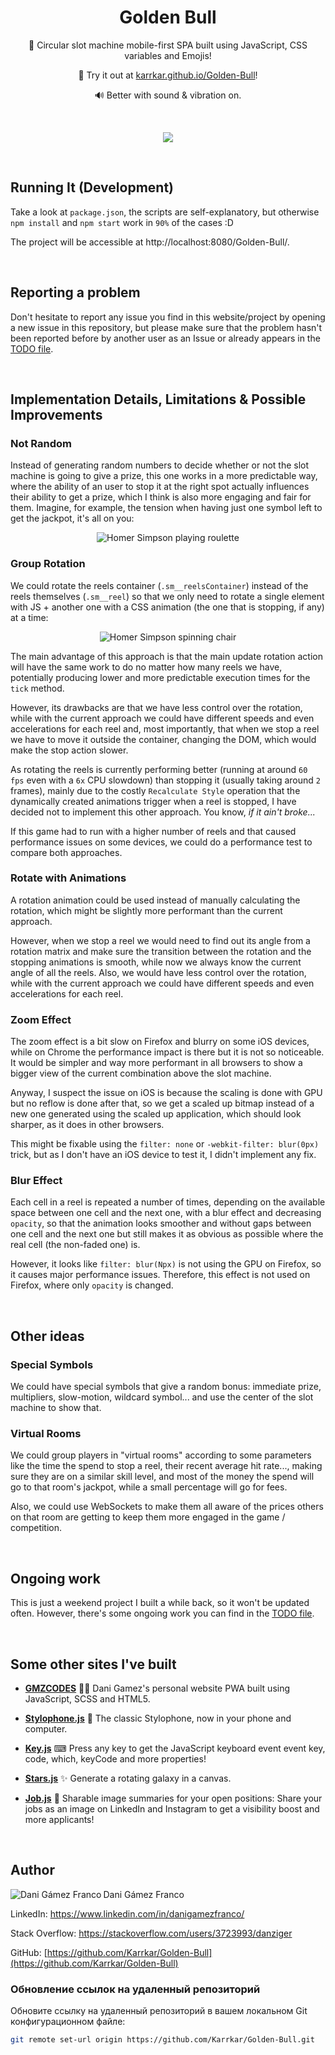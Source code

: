 <h1 align="center">Golden Bull</h1>

<p align="center">
    🎰 Circular slot machine mobile-first SPA built using JavaScript, CSS variables and Emojis!
</p>
<p align="center">
    🚀 Try it out at <a href="https://karrkar.github.io/Golden-Bull">karrkar.github.io/Golden-Bull</a>!
</p>
<p align="center">
    🔊 Better with sound & vibration on.
</p>

<br />

<p align="center">
    <a href="https://karrkar.github.io/Golden-Bull" target="_blank">
        <img src="./static/screenshots/slotjs.png" />
    </a>
</p>

<br />

## Running It (Development)

Take a look at `package.json`, the scripts are self-explanatory, but otherwise `npm install` and `npm start` work in `90%` of the cases :D

The project will be accessible at http://localhost:8080/Golden-Bull/.

<br />

## Reporting a problem

Don't hesitate to report any issue you find in this website/project by opening a new issue in this repository, but please make sure that the problem hasn't been reported before by another user as an Issue or already appears in the [TODO file](./TODO).

<br />

## Implementation Details, Limitations & Possible Improvements

### Not Random

Instead of generating random numbers to decide whether or not the slot machine is going to give a prize, this one works in a more predictable way, where the ability of an user to stop it at the right spot actually influences their ability to get a prize, which I think is also more engaging and fair for them. Imagine, for example, the tension when having just one symbol left to get the jackpot, it's all on you:

<p align="center">
    <img src="https://media2.giphy.com/media/xT5LMBHU0riscTRfXO/giphy.gif?cid=3640f6095c31f9a143544144495694c3" alt="Homer Simpson playing roulette" />
</p>

### Group Rotation

We could rotate the reels container (`.sm__reelsContainer`) instead of the reels themselves (`.sm__reel`) so that we only need to rotate a single element with JS + another one with a CSS animation (the one that is stopping, if any) at a time:

<p align="center">
    <img src="https://media.giphy.com/media/qqtvGYCjDNwac/giphy.gif" alt="Homer Simpson spinning chair" />
</p>

The main advantage of this approach is that the main update rotation action will have the same work to do no matter how many reels we have, potentially producing lower and more predictable execution times for the `tick` method.

However, its drawbacks are that we have less control over the rotation, while with the current approach we could have different speeds and even accelerations for each reel and, most importantly, that when we stop a reel we have to move it outside the container, changing the DOM, which would make the stop action slower.

As rotating the reels is currently performing better (running at around `60 fps` even with a `6x` CPU slowdown) than stopping it (usually taking around `2` frames), mainly due to the costly `Recalculate Style` operation that the dynamically created animations trigger when a reel is stopped, I have decided not to implement this other approach. You know, _if it ain't broke..._

If this game had to run with a higher number of reels and that caused performance issues on some devices, we could do a performance test to compare both approaches.

### Rotate with Animations

A rotation animation could be used instead of manually calculating the rotation, which might be slightly more performant than the current approach.

However, when we stop a reel we would need to find out its angle from a rotation matrix and make sure the transition between the rotation and the stopping animations is smooth, while now we always know the current angle of all the reels. Also, we would have less control over the rotation, while with the current approach we could have different speeds and even accelerations for each reel.

### Zoom Effect

The zoom effect is a bit slow on Firefox and blurry on some iOS devices, while on Chrome the performance impact is there but it is not so noticeable. It would be simpler and way more performant in all browsers to show a bigger view of the current combination above the slot machine.

Anyway, I suspect the issue on iOS is because the scaling is done with GPU but no reflow is done after that, so we get a scaled up bitmap instead of a new one generated using the scaled up application, which should look sharper, as it does in other browsers.

This might be fixable using the `filter: none` or `-webkit-filter: blur(0px)` trick, but as I don't have an iOS device to test it, I didn't implement any fix.

### Blur Effect

Each cell in a reel is repeated a number of times, depending on the available space between one cell and the next one, with a blur effect and decreasing `opacity`, so that the animation looks smoother and without gaps between one cell and the next one but still makes it as obvious as possible where the real cell (the non-faded one) is.

However, it looks like `filter: blur(Npx)` is not using the GPU on Firefox, so it causes major performance issues. Therefore, this effect is not used on Firefox, where only `opacity` is changed.

<br />

## Other ideas

### Special Symbols

We could have special symbols that give a random bonus: immediate prize, multipliers, slow-motion, wildcard symbol... and use the center of the slot machine to show that.

### Virtual Rooms

We could group players in "virtual rooms" according to some parameters like the time the spend to stop a reel, their recent average hit rate..., making sure they are on a similar skill level, and most of the money the spend will go to that room's jackpot, while a small percentage will go for fees.

Also, we could use WebSockets to make them all aware of the prices others on that room are getting to keep them more engaged in the game / competition.

<br />

## Ongoing work

This is just a weekend project I built a while back, so it won't be updated often. However, there's some ongoing work you can find in the [TODO file](./TODO).

<br />

## Some other sites I've built

- **[GMZCODES](https://gmzcodes.com/)**
  👨‍💻 Dani Gamez's personal website PWA built using JavaScript, SCSS and HTML5.

- **[Stylophone.js](https://danziger.github.io/stylophonejs/)**
  🎹 The classic Stylophone, now in your phone and computer.

- **[Key.js](https://keyjs.dev)**
  ⌨ Press any key to get the JavaScript keyboard event event key, code, which, keyCode and more properties!

- **[Stars.js](https://danziger.github.io/starsjs/)**
  ✨ Generate a rotating galaxy in a canvas.

- **[Job.js](https://danziger.github.io/jobjs/)**
  💼 Sharable image summaries for your open positions: Share your jobs as an image on LinkedIn and Instagram to get a visibility boost and more applicants!

<br />

## Author

<img
    src="https://s.gravatar.com/avatar/ff1de7f1a325c8005379a310949f7f23?s=128"
    alt="Dani Gámez Franco"
    align="left"
/>

Dani Gámez Franco

LinkedIn: https://www.linkedin.com/in/danigamezfranco/

Stack Overflow: https://stackoverflow.com/users/3723993/danziger

GitHub: [https://github.com/Karrkar/Golden-Bull](https://github.com/Karrkar/Golden-Bull)

### Обновление ссылок на удаленный репозиторий

Обновите ссылку на удаленный репозиторий в вашем локальном Git конфигурационном файле:

```bash
git remote set-url origin https://github.com/Karrkar/Golden-Bull.git
